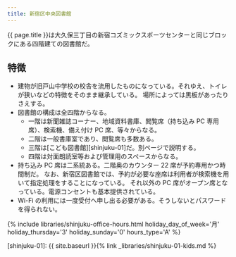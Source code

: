 ```yaml
---
title: 新宿区中央図書館
---
```


{{ page.title }}は大久保三丁目の新宿コズミックスポーツセンターと同じブロックにある四階建ての図書館だ。

## 特徴

* 建物が旧戸山中学校の校舎を流用したものになっている。それゆえ、トイレが狭いなどの特徴をそのまま継承している。
  場所によっては黒板があったりさえする。
* 図書館の構成は全四階からなる。
  * 一階は新聞雑誌コーナー、地域資料書庫、閲覧席（持ち込み PC 専用席）、検索機、備え付け PC 席、等々からなる。
  * 二階は一般書庫室であり、閲覧席も多数ある。
  * 三階は[こども図書館][shinjuku-01]だ。別ページで説明する。
  * 四階は対面朗読室等および管理用のスペースからなる。
* 持ち込み PC 席は二系統ある。二階奥のカウンター 22 席が予約専用かつ時間制だ。
  なお、新宿区図書館では、予約が必要な座席は利用者が検索機を用いて指定処理をすることになっている。
  それ以外の PC 席がオープン席となっている。電源コンセントも基本提供されている。
* Wi-Fi の利用には一度受付へ申し出る必要がある。そうしないとパスワードを得られない。

{% include libraries/shinjuku-office-hours.html
    holiday_day_of_week='月'
    holiday_thursday='3'
    holiday_sunday='0'
    hours_type='A' %}

[shinjuku-01]: {{ site.baseurl }}{% link _libraries/shinjuku-01-kids.md %}
